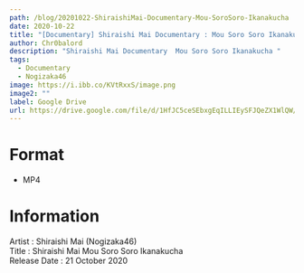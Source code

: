 ```yaml
---
path: /blog/20201022-ShiraishiMai-Documentary-Mou-SoroSoro-Ikanakucha
date: 2020-10-22
title: "[Documentary] Shiraishi Mai Documentary : Mou Soro Soro Ikanakucha (Hulu)"
author: Chr0balord
description: "Shiraishi Mai Documentary  Mou Soro Soro Ikanakucha "
tags:
  - Documentary
  - Nogizaka46
image: https://i.ibb.co/KVtRxxS/image.png
image2: ""
label: Google Drive
url: https://drive.google.com/file/d/1HfJC5ceSEbxgEqILLIEySFJQeZX1WlQW/view?usp=sharing
---
```


# Format

- MP4

# Information

Artist : Shiraishi Mai (Nogizaka46) <br/>
Title : Shiraishi Mai Mou Soro Soro Ikanakucha <br>
Release Date : 21 October 2020 <br>
